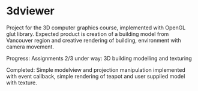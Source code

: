 3dviewer
========
Project for the 3D computer graphics course, implemented with OpenGL glut library. Expected product is creation of a building model from Vancouver region and creative rendering of building, environment with camera movement.

Progress:
Assignments 2/3 under way: 3D building modelling and texturing

Completed:
Simple modelview and projection manipulation implemented with event callback, simple rendering of teapot and user supplied model with texture.